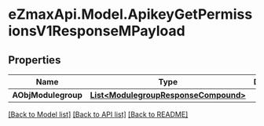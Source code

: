 
# eZmaxApi.Model.ApikeyGetPermissionsV1ResponseMPayload

## Properties

Name | Type | Description | Notes
------------ | ------------- | ------------- | -------------
**AObjModulegroup** | [**List&lt;ModulegroupResponseCompound&gt;**](ModulegroupResponseCompound.md) |  | 

[[Back to Model list]](../README.md#documentation-for-models)
[[Back to API list]](../README.md#documentation-for-api-endpoints)
[[Back to README]](../README.md)

